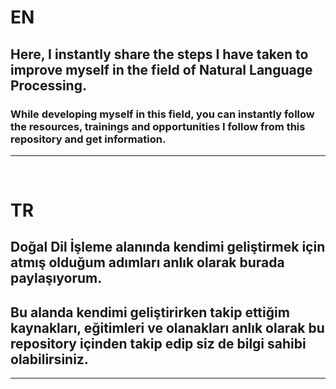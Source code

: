 # EN

## Here, I instantly share the steps I have taken to improve myself in the field of Natural Language Processing.
### While developing myself in this field, you can instantly follow the resources, trainings and opportunities I follow from this repository and get information.

------------------



&nbsp;
&nbsp;



# TR

## Doğal Dil İşleme alanında kendimi geliştirmek için atmış olduğum adımları anlık olarak burada paylaşıyorum.
## Bu alanda kendimi geliştirirken takip ettiğim kaynakları, eğitimleri ve olanakları anlık olarak bu repository içinden takip edip siz de bilgi sahibi olabilirsiniz. 

------------------
